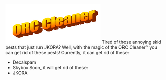 ![html sucks markdown better](https://github.com/ZwDaNk/ORCCleaner/blob/main/images/2025_07_15_0tw_Kleki.png)
Tired of those annoying skid pests that just run JKORA? Well, with the magic of the ORC Cleaner™ you can get rid of these pests! Currently, it can get rid of these:
* Decalspam
* Skybox
Soon, it will get rid of these:
* JKORA
